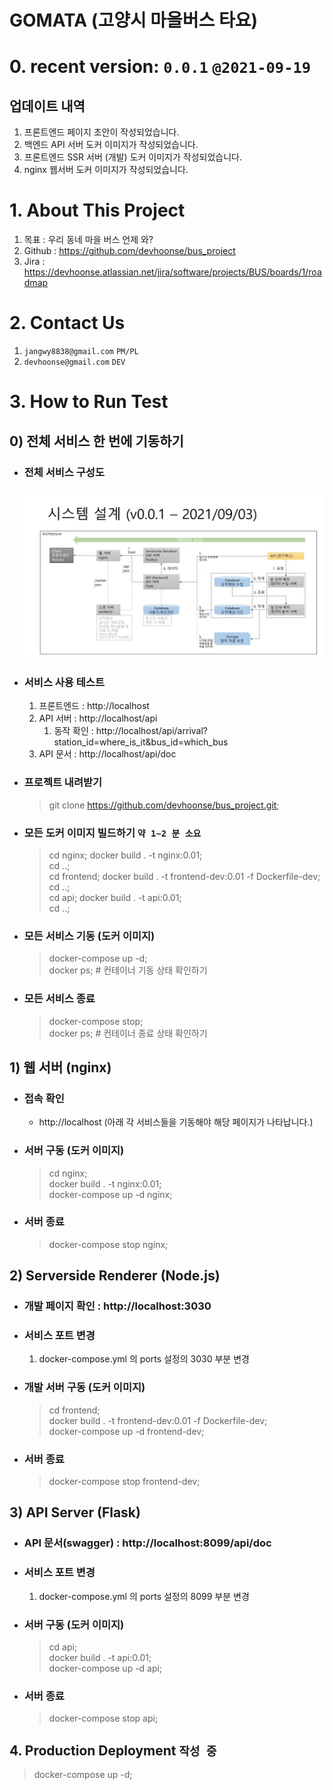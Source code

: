 # GOMATA (고양시 마을버스 타요)

# 0. recent version: `0.0.1` `@2021-09-19`
## 업데이트 내역
   1. 프론트엔드 페이지 초안이 작성되었습니다.
   2. 백엔드 API 서버 도커 이미지가 작성되었습니다.
   3. 프론트엔드 SSR 서버 (개발) 도커 이미지가 작성되었습니다.
   4. nginx 웹서버 도커 이미지가 작성되었습니다.

# 1. About This Project
   1. 목표 : 우리 동네 마을 버스 언제 와?
   2. Github : https://github.com/devhoonse/bus_project
   3. Jira : https://devhoonse.atlassian.net/jira/software/projects/BUS/boards/1/roadmap

# 2. Contact Us
   1. `jangwy8838@gmail.com` `PM/PL`
   2. `devhoonse@gmail.com` `DEV`

# 3. How to Run Test
   ## 0) 전체 서비스 한 번에 기동하기
   - ### 전체 서비스 구성도
     ![ex_screenshot](api/media/img/fe9c093d-4312-45a9-8f73-7f977db8d0d3.jpg)
   - ### 서비스 사용 테스트
     1. 프론트엔드 : http://localhost
     2. API 서버 : http://localhost/api
        1. 동작 확인 : http://localhost/api/arrival?station_id=where_is_it&bus_id=which_bus
     3. API 문서 : http://localhost/api/doc
   - ### 프로젝트 내려받기
        > git clone https://github.com/devhoonse/bus_project.git;
   - ### 모든 도커 이미지 빌드하기 `약 1~2 분 소요`
      > cd nginx; docker build . -t nginx:0.01; \
        cd ..; \
        cd frontend; docker build . -t frontend-dev:0.01 -f Dockerfile-dev; \
        cd ..; \
        cd api; docker build . -t api:0.01; \
        cd ..;
   - ### 모든 서비스 기동 (도커 이미지)
     > docker-compose up -d; \
       docker ps;  # 컨테이너 기동 상태 확인하기
   - ### 모든 서비스 종료
     > docker-compose stop; \
       docker ps;  # 컨테이너 종료 상태 확인하기
   
   ## 1) 웹 서버 (nginx)
   - ### 접속 확인 
     - http://localhost (아래 각 서비스들을 기동해야 해당 페이지가 나타납니다.)
   - ### 서버 구동 (도커 이미지)
      > cd nginx; \
        docker build . -t nginx:0.01; \
        docker-compose up -d nginx;
   - ### 서버 종료
     > docker-compose stop nginx;
   
   ## 2) Serverside Renderer (Node.js)
   - ### 개발 페이지 확인 : http://localhost:3030
   - ### 서비스 포트 변경 
     1. docker-compose.yml 의 ports 설정의 3030 부분 변경
   - ### 개발 서버 구동 (도커 이미지)
      > cd frontend; \
        docker build . -t frontend-dev:0.01 -f Dockerfile-dev; \
        docker-compose up -d frontend-dev;
   - ### 서버 종료
      > docker-compose stop frontend-dev;
    
   ## 3) API Server (Flask)
   - ### API 문서(swagger) : http://localhost:8099/api/doc 
   - ### 서비스 포트 변경 
     1. docker-compose.yml 의 ports 설정의 8099 부분 변경 
   - ### 서버 구동 (도커 이미지)
      > cd api; \
        docker build . -t api:0.01; \
        docker-compose up -d api;
   - ### 서버 종료
     > docker-compose stop api;
   

## 4. Production Deployment `작성 중`
> docker-compose up -d;
